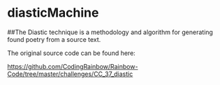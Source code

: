 # diasticMachine
##The Diastic technique is a methodology and algorithm for generating found poetry from a source text.

The original source code can be found here:

https://github.com/CodingRainbow/Rainbow-Code/tree/master/challenges/CC_37_diastic